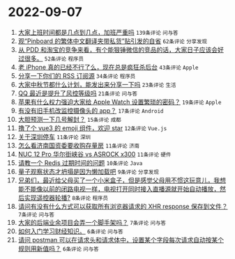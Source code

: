 # 2022-09-07

1. [大家上班时间都是几点到几点，加班严重吗](https://www.v2ex.com/t/878246) `139条评论` `问与答`
1. [观“Pinboard 的繁体中文翻译夹带私货”贴引发的自省](https://www.v2ex.com/t/878241) `62条评论` `分享发现`
1. [从 PDD 和淘宝的竞争来看，有个能狠锤微信的竞品的话，大家日子应该会好过很多。](https://www.v2ex.com/t/878265) `52条评论` `程序员`
1. [老 iPhone 真的已经不行了么，现在总是疯狂杀后台](https://www.v2ex.com/t/878283) `43条评论` `Apple`
1. [分享一下你们的 RSS 订阅源](https://www.v2ex.com/t/878233) `34条评论` `程序员`
1. [大家中秋节都什么计划，能发出来分享一下吗](https://www.v2ex.com/t/878287) `23条评论` `生活`
1. [QQ 最近是提升了风控等级吗](https://www.v2ex.com/t/878247) `21条评论` `问与答`
1. [苹果有什么权力强迫大家给 Apple Watch 设置繁琐的密码？](https://www.v2ex.com/t/878261) `19条评论` `Apple`
1. [有没有旧手机改监控摄像头的 app？](https://www.v2ex.com/t/878296) `17条评论` `Android`
1. [大胆预测一下几号解封？](https://www.v2ex.com/t/878316) `15条评论` `成都`
1. [撸了个 vue3 的 emoji 组件，欢迎 star](https://www.v2ex.com/t/878239) `12条评论` `Vue.js`
1. [关于深圳停车](https://www.v2ex.com/t/878286) `11条评论` `深圳`
1. [怎么看济南国资委要收购存量房](https://www.v2ex.com/t/878252) `11条评论` `济南`
1. [NUC 12 Pro 华尔街峡谷 vs ASROCK x300](https://www.v2ex.com/t/878237) `11条评论` `硬件`
1. [请教一个 Redis 过期时间的问题](https://www.v2ex.com/t/878310) `10条评论` `Java`
1. [量子观察状态才坍塌是因为懒加载吧](https://www.v2ex.com/t/878312) `9条评论` `分享发现`
1. [兄弟们，最近给父母买了一个小米盒子，但是感觉父母用不惯这玩意儿，我想能不能像以前的闭路电视一样，电视打开同时接入直播源就开始自动播放，然后实现遥控器轮播?](https://www.v2ex.com/t/878311) `8条评论` `程序员`
1. [请问有没有什么方式可以获取所有浏览器请求的 XHR response 保存到文件？](https://www.v2ex.com/t/878305) `7条评论` `问与答`
1. [大家的后端业余项目会弄一个脚手架吗？](https://www.v2ex.com/t/878251) `7条评论` `问与答`
1. [如何入门学习财经知识。](https://www.v2ex.com/t/878303) `6条评论` `问与答`
1. [请问 postman 可以在请求头和请求体中，设置某个字段每次请求自动按某个规则用新值吗？](https://www.v2ex.com/t/878235) `6条评论` `问与答`
